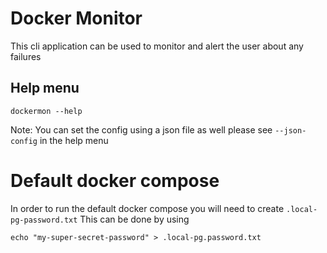 # Docker Monitor
This cli application can be used to monitor and alert the user about any failures

## Help menu
```shell
dockermon --help
```

Note: You can set the config using a json file as well please see `--json-config` in the help menu

# Default docker compose
In order to run the default docker compose you will need to create `.local-pg-password.txt`
This can be done by using
```shell
echo "my-super-secret-password" > .local-pg.password.txt
```